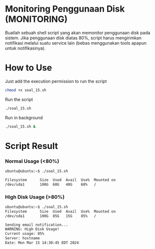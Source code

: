 # Monitoring Penggunaan Disk (MONITORING)
Buatlah sebuah shell script yang akan memonitor penggunaan disk pada sistem. Jika penggunaan disk diatas 80%, script harus mengirimkan notifikasi melalui suatu service lain (bebas menggunakan tools apapun untuk notifikasinya).

# How to Use
Just add the execution permission to run the script 
```bash
chmod +x soal_15.sh
```
Run the script  
```bash
./soal_15.sh 
```
Run in background
```bash
./soal_15.sh &
```
# Script Result
### Normal Usage (<80%)
```bash
ubuntu@ubuntu:~$ ./soal_15.sh

Filesystem      Size  Used  Avail  Use%  Mounted on
/dev/sda1       100G  60G   40G    60%   /

```
### High Disk Usage (>80%)
```bash
ubuntu@ubuntu:~$ ./soal_15.sh
Filesystem      Size  Used  Avail  Use%  Mounted on
/dev/sda1       100G  85G   15G    85%   /

Sending email notification...
WARNING: High Disk Usage!
Current usage: 85%
Server: hostname
Date: Mon Mar 15 14:30:45 EDT 2024

```